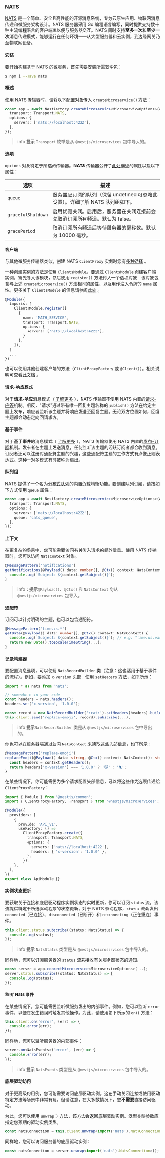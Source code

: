 ### NATS

[NATS](https://nats.io) 是一个简单、安全且高性能的开源消息系统，专为云原生应用、物联网消息传递和微服务架构设计。NATS 服务器采用 Go 编程语言编写，同时提供支持数十种主流编程语言的客户端库以便与服务器交互。NATS 同时支持**至多一次**和**至少一次**消息传递模式，能够运行在任何环境——从大型服务器和云实例，到边缘网关乃至物联网设备。

#### 安装

要开始构建基于 NATS 的微服务，首先需要安装所需软件包：

```bash
$ npm i --save nats
```

#### 概述

使用 NATS 传输器时，请将以下配置对象传入 `createMicroservice()` 方法：

```typescript title="main"
const app = await NestFactory.createMicroservice<MicroserviceOptions>(AppModule, {
  transport: Transport.NATS,
  options: {
    servers: ['nats://localhost:4222'],
  },
});
```

> info **提示** `Transport` 枚举是从 `@nestjs/microservices` 包中导入的。

#### 选项

`options` 对象特定于所选的传输器。**NATS** 传输器公开了[此处](https://github.com/nats-io/node-nats#connection-options)描述的属性以及以下属性：

| 选项               | 描述                                                                                  |
| ----------------- | ------------------------------------------------------------------------------------- |
| `queue`           | 服务器应订阅的队列（保留 undefined 可忽略此设置）。详细了解 NATS 队列组如下。           |
| `gracefulShutdown` | 启用优雅关闭。启用后，服务器在关闭连接前会先取消订阅所有频道。默认为 false。            |
| `gracePeriod`     | 取消订阅所有频道后等待服务器的毫秒数。默认为 10000 毫秒。                               |

#### 客户端

与其他微服务传输器类似，创建 NATS `ClientProxy` 实例时您有[多种选择](../microservices/basics#客户端生产者类) 。

一种创建实例的方法是使用 `ClientsModule`。要通过 `ClientsModule` 创建客户端实例，需先导入该模块，然后使用 `register()` 方法传入一个选项对象，该对象包含与上述 `createMicroservice()` 方法相同的属性，以及用作注入令牌的 `name` 属性。更多关于 `ClientsModule` 的信息请参阅[此处](../microservices/basics#客户端生产者类) 。

```typescript
@Module({
  imports: [
    ClientsModule.register([
      {
        name: 'MATH_SERVICE',
        transport: Transport.NATS,
        options: {
          servers: ['nats://localhost:4222'],
        }
      },
    ]),
  ]
  ...
})
```

也可以使用其他创建客户端的方法（`ClientProxyFactory` 或 `@Client()`）。相关说明可查看[此文档](../microservices/basics#客户端生产者类) 。

#### 请求-响应模式

对于**请求-响应**消息模式（ [了解更多](../microservices/basics#请求-响应) ），NATS 传输器不使用 NATS 内置的[请求-应答](https://docs.nats.io/nats-concepts/reqreply)机制。相反，"请求"通过带有唯一回复主题名称的 `publish()` 方法在给定主题上发布，响应者监听该主题并将响应发送至回复主题。无论双方位置如何，回复主题都会动态定向回请求方。

#### 基于事件

对于**基于事件**的消息模式（ [了解更多](../microservices/basics#基于事件) ），NATS 传输器使用 NATS 内置的[发布-订阅](https://docs.nats.io/nats-concepts/pubsub)机制。发布者在主题上发送消息，任何监听该主题的活跃订阅者都会收到消息。订阅者还可以注册对通配符主题的兴趣，这些通配符主题的工作方式有点像正则表达式。这种一对多模式有时被称为扇出。

#### 队列组

NATS 提供了一个名为[分布式队列](https://docs.nats.io/nats-concepts/queue)的内置负载均衡功能。要创建队列订阅，请按如下方式使用 `queue` 属性：

```typescript title="main"
const app = await NestFactory.createMicroservice<MicroserviceOptions>(AppModule, {
  transport: Transport.NATS,
  options: {
    servers: ['nats://localhost:4222'],
    queue: 'cats_queue',
  },
});
```

#### 上下文

在更复杂的场景中，您可能需要访问有关传入请求的额外信息。使用 NATS 传输器时，您可以访问 `NatsContext` 对象。

```typescript
@MessagePattern('notifications')
getNotifications(@Payload() data: number[], @Ctx() context: NatsContext) {
  console.log(`Subject: ${context.getSubject()}`);
}
```

> info：**提示**`@Payload()`、`@Ctx()` 和 `NatsContext` 均从 `@nestjs/microservices` 包导入。

#### 通配符

订阅可以针对明确的主题，也可以包含通配符。

```typescript
@MessagePattern('time.us.*')
getDate(@Payload() data: number[], @Ctx() context: NatsContext) {
  console.log(`Subject: ${context.getSubject()}`); // e.g. "time.us.east"
  return new Date().toLocaleTimeString(...);
}
```

#### 记录构建器

要配置消息选项，可以使用 `NatsRecordBuilder` 类（注意：这也适用于基于事件的流程）。例如，要添加 `x-version` 头部，使用 `setHeaders` 方法，如下所示：

```typescript
import * as nats from 'nats';

// somewhere in your code
const headers = nats.headers();
headers.set('x-version', '1.0.0');

const record = new NatsRecordBuilder(':cat:').setHeaders(headers).build();
this.client.send('replace-emoji', record).subscribe(...);
```

> info **提示**`NatsRecordBuilder` 类是从 `@nestjs/microservices` 包中导出的。

你也可以在服务器端通过访问 `NatsContext` 来读取这些头部信息，如下所示：

```typescript
@MessagePattern('replace-emoji')
replaceEmoji(@Payload() data: string, @Ctx() context: NatsContext): string {
  const headers = context.getHeaders();
  return headers['x-version'] === '1.0.0' ? '🐱' : '🐈';
}
```

在某些情况下，你可能需要为多个请求配置头部信息，可以将这些作为选项传递给 `ClientProxyFactory`：

```typescript
import { Module } from '@nestjs/common';
import { ClientProxyFactory, Transport } from '@nestjs/microservices';

@Module({
  providers: [
    {
      provide: 'API_v1',
      useFactory: () =>
        ClientProxyFactory.create({
          transport: Transport.NATS,
          options: {
            servers: ['nats://localhost:4222'],
            headers: { 'x-version': '1.0.0' },
          },
        }),
    },
  ],
})
export class ApiModule {}
```

#### 实例状态更新

要获取关于连接和底层驱动程序实例状态的实时更新，你可以订阅 `status` 流。该流提供特定于所选驱动程序的状态更新。对于 NATS 驱动程序，`status` 流会发出 `connected`（已连接）、`disconnected`（已断开）和 `reconnecting`（正在重连）事件。

```typescript
this.client.status.subscribe((status: NatsStatus) => {
  console.log(status);
});
```

> info **提示** `NatsStatus` 类型是从 `@nestjs/microservices` 包中导入的。

同样地，您可以订阅服务器的 `status` 流来接收有关服务器状态的通知。

```typescript
const server = app.connectMicroservice<MicroserviceOptions>(...);
server.status.subscribe((status: NatsStatus) => {
  console.log(status);
});
```

#### 监听 Nats 事件

在某些情况下，您可能需要监听微服务发出的内部事件。例如，您可以监听 `error` 事件，以便在发生错误时触发其他操作。为此，请使用如下所示的 `on()` 方法：

```typescript
this.client.on('error', (err) => {
  console.error(err);
});
```

同样地，您可以监听服务器的内部事件：

```typescript
server.on<NatsEvents>('error', (err) => {
  console.error(err);
});
```

> info **提示** `NatsEvents` 类型是从 `@nestjs/microservices` 包中导入的。

#### 底层驱动访问

对于更高级的用例，您可能需要访问底层驱动实例。这在手动关闭连接或使用驱动特定方法等场景中非常有用。但请注意，在大多数情况下，您**不需要**直接访问驱动。

为此，您可以使用 `unwrap()` 方法，该方法会返回底层驱动实例。泛型类型参数应指定您预期的驱动实例类型。

```typescript
const natsConnection = this.client.unwrap<import('nats').NatsConnection>();
```

同样地，您可以访问服务器的底层驱动实例：

```typescript
const natsConnection = server.unwrap<import('nats').NatsConnection>();
```
